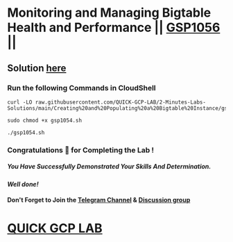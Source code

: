 # Monitoring and Managing Bigtable Health and Performance || [GSP1056](https://www.cloudskillsboost.google/focuses/58498?parent=catalog) ||

## Solution [here]()

### Run the following Commands in CloudShell

```
curl -LO raw.githubusercontent.com/QUICK-GCP-LAB/2-Minutes-Labs-Solutions/main/Creating%20and%20Populating%20a%20Bigtable%20Instance/gsp1054.sh

sudo chmod +x gsp1054.sh

./gsp1054.sh
```

### Congratulations 🎉 for Completing the Lab !

##### *You Have Successfully Demonstrated Your Skills And Determination.*

#### *Well done!*

#### Don't Forget to Join the [Telegram Channel](https://t.me/QuickGcpLab) & [Discussion group](https://t.me/QuickGcpLabChats)

# [QUICK GCP LAB](https://www.youtube.com/@quickgcplab)
